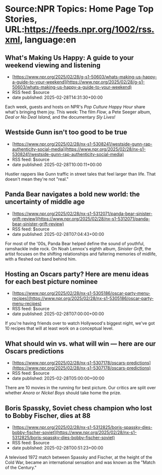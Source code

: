# Source:NPR Topics: Home Page Top Stories, URL:https://feeds.npr.org/1002/rss.xml, language:en

## What's Making Us Happy: A guide to your weekend viewing and listening
 - [https://www.npr.org/2025/02/28/g-s1-50603/whats-making-us-happy-a-guide-to-your-weekend](https://www.npr.org/2025/02/28/g-s1-50603/whats-making-us-happy-a-guide-to-your-weekend)
 - RSS feed: $source
 - date published: 2025-02-28T14:31:30+00:00

Each week, guests and hosts on NPR's<em> Pop Culture Happy Hour </em>share what's bringing them joy. This week: The film <em>Flow</em>, a Pete Seeger album, <em>Deal or No Deal Island, </em>and the documentary <em>Sly Lives!</em>

## Westside Gunn isn't too good to be true
 - [https://www.npr.org/2025/02/28/nx-s1-5308241/westside-gunn-rap-authenticity-social-media](https://www.npr.org/2025/02/28/nx-s1-5308241/westside-gunn-rap-authenticity-social-media)
 - RSS feed: $source
 - date published: 2025-02-28T10:00:11+00:00

Hustler rappers like Gunn traffic in street tales that feel larger than life. That doesn't mean they're not "real."

## Panda Bear navigates a bold new world: the uncertainty of middle age
 - [https://www.npr.org/2025/02/28/nx-s1-5312071/panda-bear-sinister-grift-review](https://www.npr.org/2025/02/28/nx-s1-5312071/panda-bear-sinister-grift-review)
 - RSS feed: $source
 - date published: 2025-02-28T07:04:43+00:00

For most of the '00s, Panda Bear helped define the sound of youthful, ramshackle indie rock. On Noah Lennox's eighth album,<em> Sinister Grift</em>, the artist focuses on the shifting relationships and faltering memories of midlife, with a fleshed out band behind him.

## Hosting an Oscars party? Here are menu ideas for each best picture nominee
 - [https://www.npr.org/2025/02/28/nx-s1-5305186/oscar-party-menu-recipes](https://www.npr.org/2025/02/28/nx-s1-5305186/oscar-party-menu-recipes)
 - RSS feed: $source
 - date published: 2025-02-28T07:00:00+00:00

If you're having friends over to watch Hollywood's biggest night, we've got 10 recipes that will at least work on a conceptual level.

## What should win vs. what will win — here are our Oscars predictions
 - [https://www.npr.org/2025/02/28/nx-s1-5307178/oscars-predictions](https://www.npr.org/2025/02/28/nx-s1-5307178/oscars-predictions)
 - RSS feed: $source
 - date published: 2025-02-28T05:00:00+00:00

There are 10 movies in the running for best picture. Our critics are split over whether <em>Anora </em>or <em>Nickel Boys </em>should take home the prize.

## Boris Spassky, Soviet chess champion who lost to Bobby Fischer, dies at 88
 - [https://www.npr.org/2025/02/28/nx-s1-5312825/boris-spassky-dies-bobby-fischer-soviet](https://www.npr.org/2025/02/28/nx-s1-5312825/boris-spassky-dies-bobby-fischer-soviet)
 - RSS feed: $source
 - date published: 2025-02-28T00:51:23+00:00

A televised 1972 match between Spassky and Fischer, at the height of the Cold War, became an international sensation and was known as the "Match of the Century."

